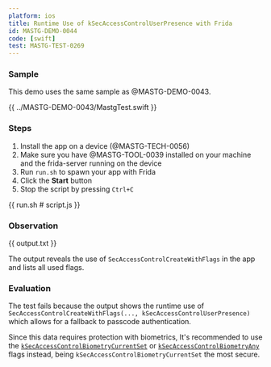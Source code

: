 ```yaml
---
platform: ios
title: Runtime Use of kSecAccessControlUserPresence with Frida
id: MASTG-DEMO-0044
code: [swift]
test: MASTG-TEST-0269
---
```


### Sample

This demo uses the same sample as @MASTG-DEMO-0043.

{{ ../MASTG-DEMO-0043/MastgTest.swift }}

### Steps

1. Install the app on a device (@MASTG-TECH-0056)
2. Make sure you have @MASTG-TOOL-0039 installed on your machine and the frida-server running on the device
3. Run `run.sh` to spawn your app with Frida
4. Click the **Start** button
5. Stop the script by pressing `Ctrl+C`

{{ run.sh # script.js }}

### Observation

{{ output.txt }}

The output reveals the use of `SecAccessControlCreateWithFlags` in the app and lists all used flags.

### Evaluation

The test fails because the output shows the runtime use of `SecAccessControlCreateWithFlags(..., kSecAccessControlUserPresence)` which allows for a fallback to passcode authentication.

Since this data requires protection with biometrics, It's recommended to use the [`kSecAccessControlBiometryCurrentSet`](https://developer.apple.com/documentation/security/secaccesscontrolcreateflags/biometrycurrentset) or [`kSecAccessControlBiometryAny`](https://developer.apple.com/documentation/security/secaccesscontrolcreateflags/biometryany) flags instead, being `kSecAccessControlBiometryCurrentSet` the most secure.
